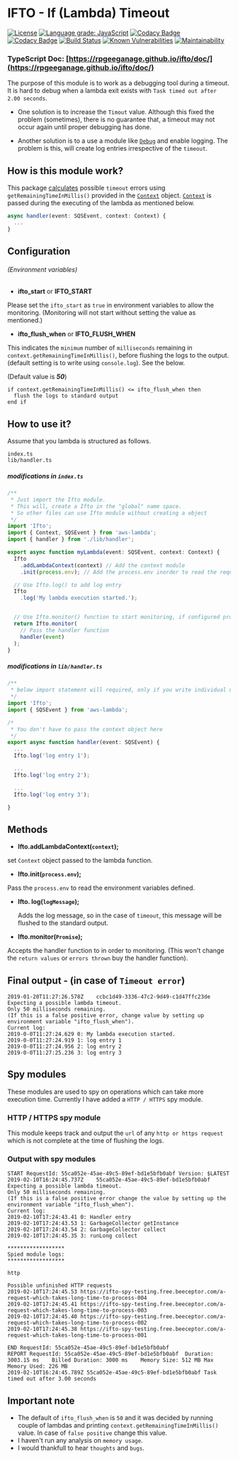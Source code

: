 # IFTO - If (Lambda) Timeout
[![License](https://img.shields.io/github/license/rpgeeganage/ifto.svg)](https://img.shields.io/github/license/rpgeeganage/ifto.svg)
[![Language grade: JavaScript](https://img.shields.io/lgtm/grade/javascript/g/rpgeeganage/ifto.svg?logo=lgtm&logoWidth=18)](https://lgtm.com/projects/g/rpgeeganage/ifto/context:javascript)
[![Codacy Badge](https://api.codacy.com/project/badge/Grade/b9cab5f9a44143c48fd12df6fe1819ee)](https://www.codacy.com/app/rpgeeganage/ifto?utm_source=github.com&amp;utm_medium=referral&amp;utm_content=rpgeeganage/ifto&amp;utm_campaign=Badge_Grade)
[![Codacy Badge](https://api.codacy.com/project/badge/Coverage/b9cab5f9a44143c48fd12df6fe1819ee)](https://www.codacy.com/app/rpgeeganage/ifto?utm_source=github.com&utm_medium=referral&utm_content=rpgeeganage/ifto&utm_campaign=Badge_Coverage)
[![Build Status](https://travis-ci.org/rpgeeganage/ifto.svg?branch=master)](https://travis-ci.org/rpgeeganage/ifto)
[![Known Vulnerabilities](https://snyk.io/test/github/rpgeeganage/ifto/badge.svg?targetFile=package.json)](https://snyk.io/test/github/rpgeeganage/ifto?targetFile=package.json)
[![Maintainability](https://api.codeclimate.com/v1/badges/5a3c79b82c052f0ac4ca/maintainability)](https://codeclimate.com/github/rpgeeganage/ifto/maintainability)

### TypeScript Doc: [https://rpgeeganage.github.io/ifto/doc/](https://rpgeeganage.github.io/ifto/doc/)

The purpose of this module is to work as a debugging tool during a timeout. It is hard to debug when a lambda exit exists with ```Task timed out after 2.00 seconds```.

* One solution is to increase the ```Timout``` value. Although this fixed the problem (sometimes), there is no guarantee that, a timeout may not occur again until proper debugging has done.

* Another solution is to a use a module like [```Debug```](https://www.npmjs.com/package/debug) and enable logging. The problem is this, will create log entries irrespective of the ```timeout```.

## How is this module work?
This package [calculates](https://github.com/rpgeeganage/ifto#ifto_flush_when) possible ```timeout``` errors using ```getRemainingTimeInMillis()``` provided in the [```Context```](https://docs.aws.amazon.com/lambda/latest/dg/nodejs-prog-model-context.html) object. [```Context```](https://docs.aws.amazon.com/lambda/latest/dg/nodejs-prog-model-context.html) is passed during the executing of the lambda as mentioned below.

```ts
async handler(event: SQSEvent, context: Context) {
  ...
}
```

## Configuration

###### (Environment variables)

* **ifto_start** or **IFTO_START**

Please set the ```ifto_start``` as ```true``` in environment variables to allow the monitoring. (Monitoring will not start without setting the value as mentioned.)

* **ifto_flush_when** or **IFTO_FLUSH_WHEN**

This indicates the ```minimum``` number of ```milliseconds``` remaining in ```context.getRemainingTimeInMillis()```, before flushing the logs to the output. (default setting is to write using ```console.log```). See the below.

   (Default value is ***50***)
```
if context.getRemainingTimeInMillis() <= ifto_flush_when then
  flush the logs to standard output
end if
```

## How to use it?
Assume that you lambda is structured as follows.

	index.ts
	lib/handler.ts

##### modifications in ```index.ts```

```ts
/**
 * Just import the Ifto module.
 * This will, create a Ifto in the "global" name space.
 * So other files can use Ifto module without creating a object
 */
import 'Ifto';
import { Context, SQSEvent } from 'aws-lambda';
import { handler } from './lib/handler';

export async function myLambda(event: SQSEvent, context: Context) {
  Ifto
    .addLambdaContext(context) // Add the context module
    .init(process.env); // Add the process.env inorder to read the required configurations.

  // Use Ifto.log() to add log entry
  Ifto
    .log('My lambda execution started.');


  // Use Ifto.monitor() function to start monitoring, if configured properly.
  return Ifto.monitor(
    // Pass the handler function
    handler(event)
  );
}
```

##### modifications in ``lib/handler.ts``

```ts
/**
 * below import statement will required, only if you write individual unit tests for this file
 */
import 'Ifto';
import { SQSEvent } from 'aws-lambda';

/*
 * You don't have to pass the context object here
 */
export async function handler(event: SQSEvent) {
  ...
  Ifto.log('log entry 1');

  ...
  Ifto.log('log entry 2');

  ...
  Ifto.log('log entry 3');

}
```

## Methods
* **Ifto.addLambdaContext(```context```);**

set ```Context``` object passed to the lambda function.
* **Ifto.init(```process.env```);**

Pass the ```process.env``` to read the environment variables defined.
* **Ifto. log(```logMessage```);**

  Adds the log message, so in the case of ```timeout```, this message will be flushed to the standard output.
* **Ifto.monitor(```Promise```);**

Accepts the handler function to in order to monitoring. (This won't change the ```return values``` or ```errors thrown``` buy the handler function).


## Final output - (in case of ```Timeout error```)
```
2019-01-20T11:27:26.578Z    ccbc1d49-3336-47c2-9d49-c1d47ffc23de
Expecting a possible lambda timeout.
Only 50 milliseconds remaining.
(If this is a false positive error, change value by setting up environment variable "ifto_flush_when").
Current log:
2019-0-0T11:27:24.629 0: My lambda execution started.
2019-0-0T11:27:24.919 1: log entry 1
2019-0-0T11:27:24.956 2: log entry 2
2019-0-0T11:27:25.236 3: log entry 3
```

## Spy modules
These modules are used to spy on operations which can take more execution time.
Currently I have added a ```HTTP / HTTPS``` spy module.

### HTTP / HTTPS spy module
This module keeps track and output the ```url``` of any ```http or https request``` which is not complete at the time of flushing the logs.

### Output with spy modules
```
START RequestId: 55ca052e-45ae-49c5-89ef-bd1e5bfb0abf Version: $LATEST
2019-02-10T16:24:45.737Z	55ca052e-45ae-49c5-89ef-bd1e5bfb0abf
Expecting a possible lambda timeout.
Only 50 milliseconds remaining.
(If this is a false positive error change the value by setting up the environment variable "ifto_flush_when").
Current log:
2019-02-10T17:24:43.41 0: Handler entry
2019-02-10T17:24:43.53 1: GarbageCollector getInstance
2019-02-10T17:24:43.54 2: GarbageCollector collect
2019-02-10T17:24:45.35 3: runLong collect

******************
Spied module logs:
******************

http

Possible unfinished HTTP requests
2019-02-10T17:24:45.53 https://ifto-spy-testing.free.beeceptor.com/a-request-which-takes-long-time-to-process-004
2019-02-10T17:24:45.41 https://ifto-spy-testing.free.beeceptor.com/a-request-which-takes-long-time-to-process-003
2019-02-10T17:24:45.40 https://ifto-spy-testing.free.beeceptor.com/a-request-which-takes-long-time-to-process-002
2019-02-10T17:24:45.38 https://ifto-spy-testing.free.beeceptor.com/a-request-which-takes-long-time-to-process-001

END RequestId: 55ca052e-45ae-49c5-89ef-bd1e5bfb0abf
REPORT RequestId: 55ca052e-45ae-49c5-89ef-bd1e5bfb0abf	Duration: 3003.15 ms	Billed Duration: 3000 ms 	Memory Size: 512 MB	Max Memory Used: 226 MB
2019-02-10T16:24:45.789Z 55ca052e-45ae-49c5-89ef-bd1e5bfb0abf Task timed out after 3.00 seconds
```

## Important note
* The default of ```ifto_flush_when``` is ``50`` and it was decided by running couple of lambdas and printing ```context.getRemainingTimeInMillis()``` value. In case of ```false positive``` change this value.
* I haven't run any analysis on ``memory usage``.
* I would thankfull to hear ``thoughts`` and ``bugs``.
